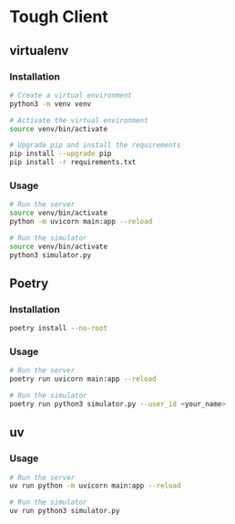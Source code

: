 # Tough Client

## virtualenv

### Installation

```bash
# Create a virtual environment
python3 -m venv venv

# Activate the virtual environment
source venv/bin/activate

# Upgrade pip and install the requirements
pip install --upgrade pip
pip install -r requirements.txt
```

### Usage

```bash
# Run the server
source venv/bin/activate
python -m uvicorn main:app --reload

# Run the simulator
source venv/bin/activate
python3 simulator.py
```

## Poetry

### Installation

```bash
poetry install --no-root
```

### Usage

```bash
# Run the server
poetry run uvicorn main:app --reload

# Run the simulator
poetry run python3 simulator.py --user_id <your_name>
```

## uv

### Usage

```bash
# Run the server
uv run python -m uvicorn main:app --reload

# Run the simulator
uv run python3 simulator.py
```
